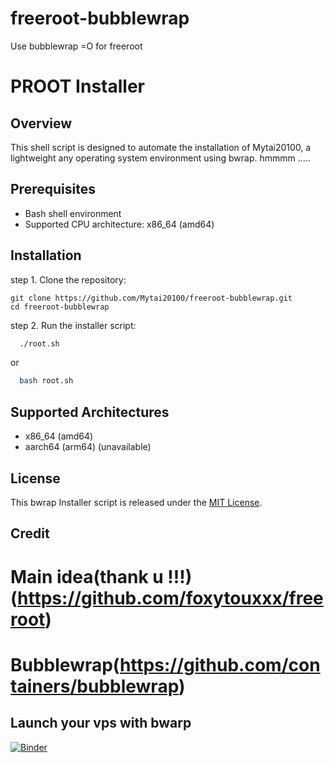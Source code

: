 # freeroot-bubblewrap
Use bubblewrap =O for freeroot 
# PROOT Installer

## Overview

This shell script is designed to automate the installation of Mytai20100, a lightweight any operating system environment using bwrap.
hmmmm .....

## Prerequisites

- Bash shell environment 
- Supported CPU architecture: x86_64 (amd64) 

## Installation

step 1. Clone the repository:

    
    git clone https://github.com/Mytai20100/freeroot-bubblewrap.git
    cd freeroot-bubblewrap
    
    
step 2. Run the installer script:

  ```sh
    ./root.sh
  ```
or
    
  ```sh
    bash root.sh
  ```

## Supported Architectures

- x86_64 (amd64)
- aarch64 (arm64) (unavailable)

## License

This bwrap Installer script is released under the [MIT License](LICENSE).
## Credit 
# Main idea(thank u !!!) (https://github.com/foxytouxxx/freeroot)
# Bubblewrap(https://github.com/containers/bubblewrap)

## Launch your vps with bwarp
[![Binder](https://mybinder.org/badge_logo.svg)](https://mybinder.org/v2/gh/Mytai20100/freeroot.git/HEAD)

